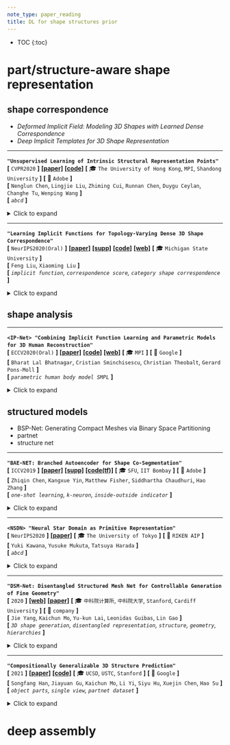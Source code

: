 ```yaml
---
note_type: paper_reading
title: DL for shape structures prior
---
```


* TOC
{:toc}

# part/structure-aware shape representation

## shape correspondence

 - *Deformed Implicit Field: Modeling 3D Shapes with Learned Dense Correspondence*
 - *Deep Implicit Templates for 3D Shape Representation*

---

**`"Unsupervised Learning of Intrinsic Structural Representation Points"`**  
**[** `CVPR2020` **]** **[[paper]](https://arxiv.org/pdf/2003.01661.pdf)** **[[code]](https://github.com/NolenChen/3DStructurePoints)**  **[** :mortar_board: `The University of Hong Kong`, `MPI`, `Shandong University` **]** **[** :office: `Adobe` **]**  
**[**  `Nenglun Chen`, `Lingjie Liu`, `Zhiming Cui`, `Runnan Chen`, `Duygu Ceylan`, `Changhe Tu`, `Wenping Wang`  **]**  
**[** _`abcd`_ **]**  

<details markdown="1">
  <summary markdown="0">Click to expand</summary>

- **Motivation**
  - 点云输入，无监督地learning structures of 3D shape
  - ![image-20201229153625536](media/image-20201229153625536.png)
- **results**
  - ![image-20201229153526461](media/image-20201229153526461.png)

</details>

---

**`"Learning Implicit Functions for Topology-Varying Dense 3D Shape Correspondence"`**  
**[** `NeurIPS2020(Oral)` **]** **[[paper]](https://arxiv.org/pdf/2010.12320.pdf)** **[[supp]](http://cvlab.cse.msu.edu/pdfs/Implicit_Dense_Correspondence_Supp.pdf)** **[[code]](https://github.com/liuf1990/Implicit_Dense_Correspondence)** **[[web]](http://cvlab.cse.msu.edu/project-implicit-dense-correspondence.html)** **[** :mortar_board: `Michigan State University` **]**   
**[**  `Feng Liu`, `Xiaoming Liu`  **]**  
**[** _`implicit function`, `correspondence score`, `category shape correspondence`_ **]**  

<details markdown="1">
  <summary markdown="0">Click to expand</summary>

- **Motivation**
  - 给定一组3D shapes（点云），category-specific model 无监督地学出逐pair（source 与target之间）的correspondence和部件segmentation
  - 即使拓扑不一样也能学到相关性
  - 有`correspondence`相关性分数输出<br>![image-20201229144020259](media/image-20201229144020259.png)
- **Overview**

</details>

## shape analysis

---

**`<IP-Net> "Combining Implicit Function Learning and Parametric Models for 3D Human Reconstruction"`**  
**[** `ECCV2020(Oral)` **]** **[[paper]](https://arxiv.org/pdf/2007.11432.pdf)** **[[code]](https://github.com/bharat-b7/IPNet)** **[[web]](http://virtualhumans.mpi-inf.mpg.de/ipnet/)** **[** :mortar_board: `MPI` **]** **[** :office: `Google` **]**  
**[**  `Bharat Lal Bhatnagar`, `Cristian Sminchisescu`, `Christian Theobalt`, `Gerard Pons-Moll`  **]**  
**[** _`parametric human body model SMPL`_ **]**  

<details markdown="1">
  <summary markdown="0">Click to expand</summary>

- **Motivation**
  - **<u>keypoint 1</u>**：不是inside / outside两类区分的单层表面，而是 inside the body (R0), between the body and clothing (R1), outside the clothing (R2) 3类区分的双层表面<br><img src="media/image-20201229100344345.png" alt="image-20201229100344345" style="zoom: 67%;" />
  - **keypoint 2** 
    - 隐函数类的方法可以产生任意分辨率的细节，但是一般是static的不能控制
    - 建立和parametric body model ([SMPL](https://smpl.is.tue.mpg.de/))的相关性，可以对预测出的implicit surface `register`注册 SMPL+D ，让预测出的implicit representation **<u>可以控制</u>** <br>![image-20201229101504269](media/image-20201229101504269.png)
- **overview**
  - 输入一个稀疏点云（来自有关节、不同形状、不同pose、不同clothing的人类），一个occupancy predictor估计R0,R1,R2，一个multi-class classifier 估计part label（人的14类part）<br>![image-20201229102312212](media/image-20201229102312212.png)
    - 使用Marching Cubes从predict出的implicit functions产生mesh surface（内表面，外表面）
  - 把IP-Net的predictions注册到SMPL人类模型
    - optimization-based ，最优化SMPL的参数来fit 内表面预测$$ \mathcal{S}_{in} $$
    - 额外利用IP-Net预测出的part-labels，来保证SMPL的不同部件的mesh能正确解释对应部件的surface区域
  - 同样的idea还可以generalize to 3D hands
    - ![image-20201229103342683](media/image-20201229103342683.png)

</details>

## structured models
 - BSP-Net: Generating Compact Meshes via Binary Space Partitioning
 - partnet
 - structure net

---

**`"BAE-NET: Branched Autoencoder for Shape Co-Segmentation"`**  
**[** `ICCV2019` **]** **[[paper]](https://openaccess.thecvf.com/content_ICCV_2019/papers/Chen_BAE-NET_Branched_Autoencoder_for_Shape_Co-Segmentation_ICCV_2019_paper.pdf)** **[[supp]](https://openaccess.thecvf.com/content_ICCV_2019/supplemental/Chen_BAE-NET_Branched_Autoencoder_ICCV_2019_supplemental.pdf)** **[[code(tf)]](https://github.com/czq142857/BAE-NET)**  **[** :mortar_board: `SFU`, `IIT Bombay` **]** **[** :office: `Adobe` **]**  
**[**  `Zhiqin Chen`, `Kangxue Yin`, `Matthew Fisher`, `Siddhartha Chaudhuri`, `Hao Zhang`  **]**  
**[** _`one-shot learning`, `k-neuron`, `inside-outside indicator`_ **]**  

<details markdown="1">
  <summary markdown="0">Click to expand</summary>

- *<IM-Net> Learning Implicit Fields for Generative Shape Modeling (CVPR2019)* 的续作，inside / outside indicator作为shape表征
- **Motivation**
  - 把形状的 `co-segmentation` 看做表征学习问题
  - 可以无监督、弱监督、`one-shot learning`，只需要用几个exemplars，就可以在shape 分割任务上好过在分割shape上训练的SOTA
  - 无监督的 **<u>co-segmentation</u>** <br>![image-20201229094035378](media/image-20201229094035378.png)
- **overview**
  - 就是在*Learning Implicit Fields for Generative Shape Modeling* 的基础上，从原来的单个inside / outside indicator变成 `k` 个inside / outside indicator (`branched output`, one neuron each) ，然后在最后max pooling 把几个neuron `compose`在一起。
  - ![image-20201229095002537](media/image-20201229095002537.png)
  - 让网络 **<u>“自动”</u>** 学出来一个个natural shape的neuron；没有强制保证<br>![image-20201229095340266](media/image-20201229095340266.png)

</details>


---

**`<NSDN> "Neural Star Domain as Primitive Representation"`**  
**[** `NeurIPS2020` **]** **[[paper]](https://arxiv.org/pdf/2010.11248.pdf)**  **[** :mortar_board: `The University of Tokyo` **]** **[** :office: `RIKEN AIP` **]**  
**[**  `Yuki Kawana`, `Yusuke Mukuta`, `Tatsuya Harada`  **]**  
**[** _`abcd`_ **]**  

<details markdown="1">
  <summary markdown="0">Click to expand</summary>

- **Motivation**
  - Reconstructing 3D objects from 2D images + structured reconstruction
  - ![image-20201229115853741](media/image-20201229115853741.png)
  - ![image-20201229115906619](media/image-20201229115906619.png)
- **overview**
  - ![image-20201229120028285](media/image-20201229120028285.png)

</details>

---

**`"DSM-Net: Disentangled Structured Mesh Net for Controllable Generation of Fine Geometry"`**  
**[** `2020` **]** **[[web]](http://geometrylearning.com/dsm-net/)** **[[paper]](https://arxiv.org/pdf/2008.05440.pdf)**  **[** :mortar_board: `中科院计算所`, `中科院大学`, `Stanford`, `Cardiff University` **]** **[** :office: `company` **]**  
**[**  `Jie Yang`, `Kaichun Mo`, `Yu-kun Lai`, `Leonidas Guibas`, `Lin Gao`  **]**  
**[** _`3D shape generation`, `disentangled representation`, `structure`, `geometry`, `hierarchies`_ **]**  

<details markdown="1">
  <summary markdown="0">Click to expand</summary>

- **Motivation**
  - 把structure(topology)和geometry进一步解耦，in a synergistic manner
  - ![image-20201217154222663](media/image-20201217154222663.png)
- **Overview**
  - 用Recursive Neural Networks(RvNNs, 注意RNN是recurrent NN) hierarchically encode和decode  structure和geometry，在hierarchy的每一层都有bijective mapping<br>![image-20201217155349248](media/image-20201217155349248.png)
  - 同时用两个分开的但是高度耦合的VAE学习structure 和geometry，把他们encode into two latent spaces
- **disentangled shape  representation**
  - structure hierarchy抽象出符号部件(symbolic parts)与关系
    - inspired by *PT2PC: Learning to Generate 3D Point Cloud Shapes from Part Tree Conditions. 2020*
    - 每个部件用semantic label (e.g. chair back, chair leg)表示，引入PartNet dataset中丰富的部件关系
      - $$ \boldsymbol{\rm H} $$ **<u>纵向的parent-child inclusion 关系</u>** (e.g. chair back and chair back bars)
      - $$ \boldsymbol{\rm R} $$ **<u>横向的among-sibling 部件对称性与邻接性</u>**(e.g. chair back bars have translational symmetry)
  - geometry hierarchy是部件的geometry
    - 表征就是正常的多顶点mesh
    - 假设一个5402顶点构成的封闭mesh，计算oriented bounding box
    - 然后通过non-rigid registration 变形这个mesh到target part geometry
    - 然后用ACAP作为部件表征
      - *Sparse data driven mesh deformation. 2019*
      - *SDM-NET: Deep Generative Network for Structured Deformable Mesh. 2019*
  - structure hierarchy和geometry hierarchy之间有bijective mapping
    - 符号部件$$ l_i $$对应部件geometry $$ G_i $$，层级$$ \boldsymbol{\rm H} $$和关系$$ \boldsymbol{\rm R} $$则隐式地互相一致
      - 在学习的时候两个hierarchies有communication channels
    - 虽然结构和几何要解耦，但是他们还是需要彼此兼容来产生好的、现实的形状
      - 一方面，shape structure 为 part geometry提供high-level guidance
        - e.g. 如果four legs of a chair对称，那么他们应该具有identical part geometry
      - 另一方面，给定part geometry以后，只有若干种适用的shape structures（而不是全部）
        - e.g. 如果没有lift handle或者gas cylinder parts，不可能组装一个swivel chair
- **conditional part geometry VAE**
  - encode和decode时候都condition on part structure information
  - ![image-20201217162903345](media/image-20201217162903345.png)
- **Disentangled Geometry and Structure VAEs**
  - 下图蓝色代表geometry，红色代表structure<br>encoding的时候，从geometry和structure feature encode出geometry<br>decoding的时候，从geometry和structure feature decode出geometry<br>
  - ![image-20201217162351563](media/image-20201217162351563.png)
  - [ ] what?
- **results**
  - ![image-20201217163302020](media/image-20201217163302020.png)

</details>

---

**`"Compositionally Generalizable 3D Structure Prediction"`**  
**[** `2021` **]** **[[paper]](https://arxiv.org/pdf/2012.02493.pdf)** **[[code]](https://www.github.com)** **[** :mortar_board: `UCSD`, `USTC`, `Stanford` **]** **[** :office: `Google` **]**  
**[**  `Songfang Han`, `Jiayuan Gu`, `Kaichun Mo`, `Li Yi`, `Siyu Hu`, `Xuejin Chen`, `Hao Su`  **]**  
**[** _`object parts`, `single view`, `partnet dataset`_ **]**  

<details markdown="1">
  <summary markdown="0">Click to expand</summary>

- **Review**
  - 思路、框架清晰；carefully designed subproblems
  - 可解释性很强，不是随随便便拿来GCN胡乱用一下
  - 部件表征：cuboids
- **Motivation**
  - 学到不同物体、不同物体类别之间那些公共的部件、部件间的关系、连接
  - 把整个物体的shape生成问题转为几个子问题的组合
  - 关注的是逐part pair的相对位置的预测
  - ![image-20201217094300461](media/image-20201217094300461.png)
- **overview**
  - 用geometry primitives来代表部件（具体来说，oriented bounding cuboids，长方体），每个部件有$$ p_i=[c_x,c_y,c_z,s_x,s_y,s_z,q] $$
    - 遵循StructureNet的设定<br>*Structurenet: Hierarchical graph networks for 3d shape generation 2019*
  - 所有模块都是有监督的；part真值来自于PartNet的3D labels
  - 步骤：
    - MaskRCNN来提取部件instance mask
    - identify parallelism for part pairs，对每组平行的部件预测他们共享的edge direction
    - identify translational symmetry within part pairs，对每组平动对称的部件预测他们共享的edge length
    - 预测部件pairs之间的连接性，提取一个基于连接性的部件树
    - 预测邻接部件的相对位置，在遍历部件树的时候组装整个形状
  - [isolation principle] 重度依赖部件masks作为模块的输入来引起对局部区域的关注
  - [relativity principle] 依赖于pairwise关系
  - ![image-20201217094400096](media/image-20201217094400096.png)
- ==**relative position prediciton**==
  - 从root part开始，逐pair地添加other parts
  - 很多过去的工作都是估计在相机坐标系下的绝对位置，或者是一个(类别级别先验)canonical space下的pose
  - 然而，绝对位置对于shape scale敏感，对optical axis的平动也很敏感，对于简单的类别内预测的表现都很差
  - <u>**Connectivity-based Part Tree**</u>：追求通过strong **pairwise** relationships来组装parts
    - 主要用的是基于连接性的关系
    - 首先识别空间上接触的部件pair，然后预测他们之间的相对位置
    - 选择【接触关系】原因：
      - 接触的部件空间上接近，互相之间有strong arrangement constraints
      - 当没有遮挡情况下，评估两个部件有没有接触在图像上都不太难，并不需要类别级别的知识
      - 这种关系非常普遍
      - 对于新类别的物体也可以很好地迁移
    - ==**思考**==
      - 这里的想法和我们非常一致，我们扩展到更多类型的关系应该就可以实现
    - 主要方法
      - 训练一个连接性分类器，预测parts pair是否在原来的3D shape 互相接触
      - 用连接性类构建一个part tree
        - 首先构建一个连接图，把连接性分数高的pair连接起来
        - 然后贪婪地构建一个spanning tree
          - 具体：通过预测出的大小，选最大的part作为root node，然后迭代地选剩下的最大的部件连到当前树上
          - 如果图中包含多个连接起来的components，那就构建part forest
  - **<u>joint-based relative position</u>** 逐pair预测相对位置
    - instead of 直接预测两个center的相对位置，基于接触点来用上更强的位置先验
    - 接触点必须位于每个部件的cuboid中
    - 用接触点来参数化部件center之间的相对关系
      - 接触点
        - 在part $$ p_1 $$坐标系下接触点坐标$$ c^1 $$，在part $$ p_2 $$坐标系下接触点坐标$$ c^2 $$，假设$$ p_1 $$, $$ p_2 $$在world frame下坐标为$$ l_1^W $$, $$ l_2^W $$，由于是同一个点，应有<br>$$ l_1^W+c^1=l_2^W+c^2 $$
        - 则两个center之间的相对位置可以这样infer：<br>$$ l_{1 \rightarrow2}^W=l_2^W-l_1^W=c^1-c^2 $$
        - - [x] Q：这里可能有些问题，考虑到坐标系旋转，并不应是简单加法，不过意思到了<br>A：没有问题，这里$$ c^1 $$, $$ c^2 $$都是世界坐标系下的
      - 接触点估计：如何infer $$ c^i $$
        - 接触点应位于cuboid表面或者cuboid内部，因此将接触点表示为cuboid顶点的interpolation<br>$$ c^i=\sum_{j=1}^{8}\omega_{i,j}\cdot v_{i,j} $$, where $$ \sum_{j=1}^8\omega_{i,j}=1 $$ and $$ \omega_{i,j} \geq0 $$
        - 用神经网络预测$$ \omega_i,j $$，输入reference image和两个部件mask的feature的stack
        - 为了让接触点预测的结果和cuboid顶点顺序无关，结构和PointNet segmentation的结构类似
        - *Deep learning on point sets for 3d classification and segmentation.2017* 
      - ![image-20201217095049304](media/image-20201217095049304.png)
- **效果**
  - 真值mask基本可以做到很完美的组装，predicted mask效果也可以接受，毕竟predict出来的mask会出问题
  - ![image-20201217095300439](media/image-20201217095300439.png)

</details>

# deep assembly

